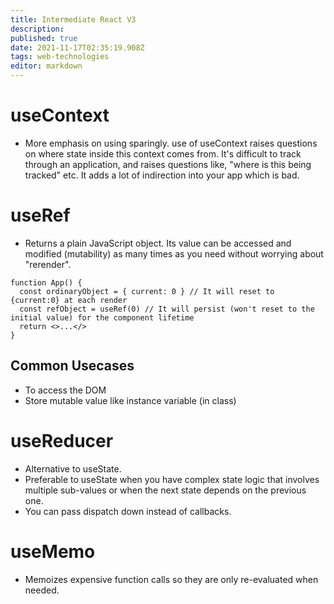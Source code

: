 ```yaml
---
title: Intermediate React V3
description: 
published: true
date: 2021-11-17T02:35:19.908Z
tags: web-technologies
editor: markdown
---
```


# useContext
* More emphasis on using sparingly. use of useContext raises questions on where state inside this context comes from. It's difficult to track through an application, and raises questions like, "where is this being tracked" etc. It adds a lot of indirection into your app which is bad. 

# useRef
* Returns a plain JavaScript object. Its value can be accessed and modified (mutability) as many times as you need without worrying about "rerender".
```
function App() {
  const ordinaryObject = { current: 0 } // It will reset to {current:0} at each render
  const refObject = useRef(0) // It will persist (won't reset to the initial value) for the component lifetime
  return <>...</>
}
```
## Common Usecases
* To access the DOM
* Store mutable value like instance variable (in class)

# useReducer
* Alternative to useState. 
* Preferable to useState when you have complex state logic that involves multiple sub-values or when the next state depends on the previous one. 
* You can pass dispatch down instead of callbacks.

# useMemo
* Memoizes expensive function calls so they are only re-evaluated when needed. 